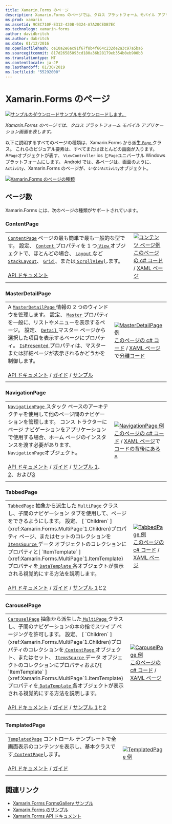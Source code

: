 ```yaml
---
title: Xamarin.Forms のページ
description: Xamarin.Forms のページでは、クロス プラットフォーム モバイル アプリケーション画面を表します。 この記事では、Xamarin.Forms に含まれているページが一覧表示します。
ms.prod: xamarin
ms.assetid: 9C8C710F-E312-420B-9324-A7A20CEDB7EC
ms.technology: xamarin-forms
author: davidbritch
ms.author: dabritch
ms.date: 01/12/2016
ms.openlocfilehash: ce10a2e6ac91f67f8b4f664c232de2a3c97a5ba6
ms.sourcegitcommit: 817d26585093cd180a36b28179eb354b0eb900b3
ms.translationtype: MT
ms.contentlocale: ja-JP
ms.lasthandoff: 01/30/2019
ms.locfileid: "55292000"
---
```

# <a name="xamarinforms-pages"></a>Xamarin.Forms のページ

[![サンプルのダウンロード](~/media/shared/download.png)サンプルをダウンロードします。](https://developer.xamarin.com/samples/FormsGallery/)

_Xamarin.Forms のページでは、クロス プラットフォーム モバイル アプリケーション画面を表します。_

以下に説明するすべてのページの種類は、Xamarin.Forms から派生[ `Page` ](xref:Xamarin.Forms.Page)クラス。 これらのビジュアル要素は、すべてまたはほとんどの画面が入ります。 A`Page`オブジェクトが表す、 `ViewController` ios と`Page`ユニバーサル Windows プラットフォームにします。 Android では、各ページは、画面のように、 `Activity`、Xamarin.Forms のページが、*いない*`Activity`オブジェクト。

[ ![](pages-images/pages-sml.png "Xamarin.Forms のページの種類")](pages-images/pages.png#lightbox "Xamarin.Forms ページの種類")

## <a name="pages"></a>ページ数

Xamarin.Forms には、次のページの種類がサポートされています。

<a name="contentPage" />

### <a name="contentpage"></a>ContentPage

|     |     |
| --- | --- |
| [`ContentPage`](xref:Xamarin.Forms.ContentPage) ページの最も簡単で最も一般的な型です。 設定、 [ `Content` ](xref:Xamarin.Forms.ContentPage.Content)プロパティを 1 つ[ `View` ](views.md)オブジェクトで、ほとんどの場合、 [ `Layout` ](layouts.md)など[ `StackLayout`](layouts.md#stackLayout)、 [ `Grid` ](layouts.md#grid)、または[ `ScrollView`](layouts.md#scrollView)します。<br /><br />[API ドキュメント](xref:Xamarin.Forms.ContentPage) | [![コンテンツ ページ例](pages-images/ContentPage.png "ContentPage 例")](pages-images/ContentPage-Large.png#lightbox "ContentPage の例")<br />[このページの c# コード](https://github.com/xamarin/xamarin-forms-samples/blob/master/FormsGallery/FormsGallery/FormsGallery/CodeExamples/ContentPageDemoPage.cs) / [XAML ページ](https://github.com/xamarin/xamarin-forms-samples/blob/master/FormsGallery/FormsGallery/FormsGallery/XamlExamples/ContentPageDemoPage.xaml) |
|     |     |

### <a name="masterdetailpage"></a>MasterDetailPage

|     |     |
| --- | --- |
| A [ `MasterDetailPage` ](xref:Xamarin.Forms.MasterDetailPage)情報の 2 つのウィンドウを管理します。 設定、 [ `Master` ](xref:Xamarin.Forms.MasterDetailPage.Master)プロパティを一般に、リストやメニューを表示するページ。 設定、 [ `Detail` ](xref:Xamarin.Forms.MasterDetailPage.Detail)マスター ページから選択した項目を表示するページにプロパティ。 [ `IsPresented` ](xref:Xamarin.Forms.MasterDetailPage.IsPresented)プロパティは、マスターまたは詳細ページが表示されるかどうかを制御します。<br /><br />[API ドキュメント](xref:Xamarin.Forms.MasterDetailPage) / [ガイド](~/xamarin-forms/app-fundamentals/navigation/master-detail-page.md) / [サンプル](https://developer.xamarin.com/samples/xamarin-forms/Navigation/MasterDetailPage/) | [![MasterDetailPage 例](pages-images/MasterDetailPage.png "MasterDetailPage 例")](pages-images/MasterDetailPage-Large.png#lightbox "MasterDetailPage 例")<br />[このページの c# コード](https://github.com/xamarin/xamarin-forms-samples/blob/master/FormsGallery/FormsGallery/FormsGallery/CodeExamples/MasterDetailPageDemoPage.cs) / [XAML ページ](https://github.com/xamarin/xamarin-forms-samples/blob/master/FormsGallery/FormsGallery/FormsGallery/XamlExamples/MasterDetailPageDemoPage.xaml)で[分離コード](https://github.com/xamarin/xamarin-forms-samples/blob/master/FormsGallery/FormsGallery/FormsGallery/XamlExamples/MasterDetailPageDemoPage.xaml.cs) |
|     |     |

### <a name="navigationpage"></a>NavigationPage

|     |     |
| --- | --- |
| [ `NavigationPage` ](xref:Xamarin.Forms.NavigationPage)スタック ベースのアーキテクチャを使用して他のページ間のナビゲーションを管理します。 コンス トラクターにページ ナビゲーションをアプリケーションで使用する場合、ホーム ページのインスタンスを渡す必要があります、`NavigationPage`オブジェクト。<br /><br />[API ドキュメント](xref:Xamarin.Forms.NavigationPage) / [ガイド](~/xamarin-forms/app-fundamentals/navigation/hierarchical.md) / [サンプル 1](https://developer.xamarin.com/samples/xamarin-forms/Navigation/Hierarchical/)、 [2](https://developer.xamarin.com/samples/xamarin-forms/Navigation/PassingData/)、および[3](https://developer.xamarin.com/samples/xamarin-forms/Navigation/LoginFlow/)  | [![NavigationPage 例](pages-images/NavigationPage.png "NavigationPage 例")](pages-images/NavigationPage-Large.png#lightbox "NavigationPage の例")<br />[このページの c# コード](https://github.com/xamarin/xamarin-forms-samples/blob/master/FormsGallery/FormsGallery/FormsGallery/CodeExamples/NavigationPageDemoPage.cs) / [XAML ページ](https://github.com/xamarin/xamarin-forms-samples/blob/master/FormsGallery/FormsGallery/FormsGallery/XamlExamples/NavigationPageDemoPage.xaml)で[コードの背後にある =](https://github.com/xamarin/xamarin-forms-samples/blob/master/FormsGallery/FormsGallery/FormsGallery/XamlExamples/NavigationPageDemoPage.xaml.cs) |
|     |     |

### <a name="tabbedpage"></a>TabbedPage

|     |     |
| --- | --- |
| [`TabbedPage`](xref:Xamarin.Forms.TabbedPage) 抽象から派生した[ `MultiPage` ](xref:Xamarin.Forms.MultiPage`1)クラスし、子間のナビゲーション タブを使用して、ページをできるようにします。 設定、 [ `Children` ](xref:Xamarin.Forms.MultiPage`1.Children)プロパティ ページ、またはセットのコレクションを[ `ItemsSource` ](xref:Xamarin.Forms.MultiPage`1.ItemsSource)データ オブジェクトのコレクションにプロパティと[ `ItemTemplate` ](xref:Xamarin.Forms.MultiPage`1.ItemTemplate)プロパティを[ `DataTemplate` ](xref:Xamarin.Forms.DataTemplate)各オブジェクトが表示される視覚的にする方法を説明します。<br /><br />[API ドキュメント](xref:Xamarin.Forms.TabbedPage) / [ガイド](~/xamarin-forms/app-fundamentals/navigation/tabbed-page.md) / [サンプル 1](https://developer.xamarin.com/samples/xamarin-forms/Navigation/TabbedPage/)と[2](https://developer.xamarin.com/samples/xamarin-forms/Navigation/TabbedPageWithNavigationPage) | [![TabbedPage 例](pages-images/TabbedPage.png "TabbedPage 例")](pages-images/TabbedPage-Large.png#lightbox "TabbedPage 例")<br />[このページの c# コード](https://github.com/xamarin/xamarin-forms-samples/blob/master/FormsGallery/FormsGallery/FormsGallery/CodeExamples/TabbedPageDemoPage.cs) / [XAML ページ](https://github.com/xamarin/xamarin-forms-samples/blob/master/FormsGallery/FormsGallery/FormsGallery/XamlExamples/TabbedPageDemoPage.xaml) |
|     |     |

### <a name="carouselpage"></a>CarouselPage

|     |     |
| --- | --- |
| [`CarouselPage`](xref:Xamarin.Forms.CarouselPage) 抽象から派生した[ `MultiPage` ](xref:Xamarin.Forms.MultiPage`1)クラスし、子間のナビゲーションの本の指でスワイプ ページングを許可します。 設定、 [ `Children` ](xref:Xamarin.Forms.MultiPage`1.Children)プロパティのコレクションを[ `ContentPage` ](#contentPage)オブジェクト、またはセット、 [ `ItemsSource` ](xref:Xamarin.Forms.MultiPage`1.ItemsSource)データ オブジェクトのコレクションにプロパティおよび[ `ItemTemplate` ](xref:Xamarin.Forms.MultiPage`1.ItemTemplate)プロパティを[ `DataTemplate` ](xref:Xamarin.Forms.DataTemplate)各オブジェクトが表示される視覚的にする方法を説明します。<br /><br />[API ドキュメント](xref:Xamarin.Forms.CarouselPage) / [ガイド](~/xamarin-forms/app-fundamentals/navigation/carousel-page.md) / [サンプル 1](https://developer.xamarin.com/samples/xamarin-forms/Navigation/CarouselPage/)と[2](https://developer.xamarin.com/samples/xamarin-forms/Navigation/CarouselPageTemplate/) | [![CarouselPage 例](pages-images/CarouselPage.png "CarouselPage 例")](pages-images/CarouselPage-Large.png#lightbox "CarouselPage 例")<br />[このページの c# コード](https://github.com/xamarin/xamarin-forms-samples/blob/master/FormsGallery/FormsGallery/FormsGallery/CodeExamples/CarouselPageDemoPage.cs) / [XAML ページ](https://github.com/xamarin/xamarin-forms-samples/blob/master/FormsGallery/FormsGallery/FormsGallery/XamlExamples/CarouselPageDemoPage.xaml) |
|     |     |

### <a name="templatedpage"></a>TemplatedPage

|     |     |
| --- | --- |
| [`TemplatedPage`](xref:Xamarin.Forms.TemplatedPage) コントロール テンプレートで全画面表示のコンテンツを表示し、基本クラスです[ `ContentPage`](#contentPage)します。<br /><br />[API ドキュメント](xref:Xamarin.Forms.TemplatedPage) / [ガイド](~/xamarin-forms/app-fundamentals/templates/control-templates/index.md) | [![TemplatedPage 例](pages-images/TemplatedPage.png "TemplatedPage 例")](pages-images/TemplatedPage.png "TemplatedPage 例") |
|     |     |

## <a name="related-links"></a>関連リンク

- [Xamarin.Forms FormsGallery サンプル](https://developer.xamarin.com/samples/FormsGallery/)
- [Xamarin.Forms のサンプル](https://developer.xamarin.com/samples/xamarin-forms/all/)
- [Xamarin.Forms API ドキュメント](https://docs.microsoft.com/dotnet/api/xamarin.forms?view=xamarin-forms)
